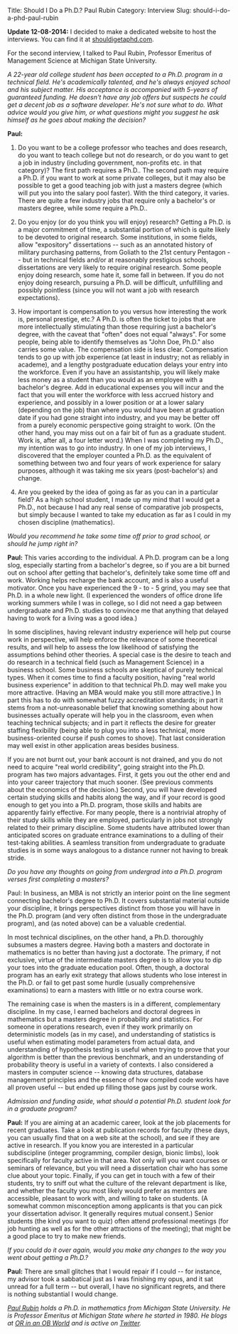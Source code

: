 Title: Should I Do a Ph.D.? Paul Rubin
Category: Interview
Slug: should-i-do-a-phd-paul-rubin

__Update 12-08-2014:__ I decided to make a dedicated website to host the interviews. You can find it at [shouldigetaphd.com](http://shouldigetaphd.com/).

For the second interview, I talked to Paul Rubin, Professor Emeritus of Management Science at Michigan State University.

_A 22-year old college student has been accepted to a Ph.D. program in a technical field. He's academically talented, and he's always enjoyed school and his subject matter. His acceptance is accompanied with 5-years of guaranteed funding. He doesn't have any job offers but suspects he could get a decent job as a software developer. He's not sure what to do. What advice would you give him, or what questions might you suggest he ask himself as he goes about making the decision?_

__Paul:__

1. Do you want to be a college professor who teaches and does research, do you want to teach college but not do research, or do you want to get a job in industry (including government, non-profits etc. in that category)? The first path requires a Ph.D.. The second path may require a Ph.D. if you want to work at some private colleges, but it may also be possible to get a good teaching job with just a masters degree (which will put you into the salary pool faster). With the third category, it varies. There are quite a few industry jobs that require only a bachelor's or masters degree, while some require a Ph.D..

2. Do you enjoy (or do you think you will enjoy) research? Getting a Ph.D. is a major commitment of time, a substantial portion of which is quite likely to be devoted to original research. Some institutions, in some fields, allow "expository" dissertations -- such as an annotated history of military purchasing patterns, from Goliath to the 21st century Pentagon -- but in technical fields and/or at reasonably prestigious schools, dissertations are very likely to require original research. Some people enjoy doing research, some hate it, some fall in between. If you do not enjoy doing research, pursuing a Ph.D. will be difficult, unfulfilling and possibly pointless (since you will not want a job with research expectations).

3. How important is compensation to you versus how interesting the work is, personal prestige, etc.? A Ph.D. is often the ticket to jobs that are more intellectually stimulating than those requiring just a bachelor's degree, with the caveat that "often" does not equal "always". For some people, being able to identify themselves as "John Doe, Ph.D." also carries some value. The compensation side is less clear. Compensation tends to go up with job experience (at least in industry; not as reliably in academe), and a lengthy postgraduate education delays your entry into the workforce. Even if you have an assistantship, you will likely make less money as a student than you would as an employee with a bachelor's degree. Add in educational expenses you will incur and the fact that you will enter the workforce with less accrued history and experience, and possibly in a lower position or at a lower salary (depending on the job) than where you would have been at graduation date if you had gone straight into industry, and you may be better off from a purely economic perspective going straight to work. (On the other hand, you may miss out on a fair bit of fun as a graduate student. Work is, after all, a four letter word.) When I was completing my Ph.D., my intention was to go into industry. In one of my job interviews, I discovered that the employer counted a Ph.D. as the equivalent of something between two and four years of work experience for salary purposes, although it was taking me six years (post-bachelor's) and change.

4. Are you geeked by the idea of going as far as you can in a particular field? As a high school student, I made up my mind that I would get a Ph.D., not because I had any real sense of comparative job prospects, but simply because I wanted to take my education as far as I could in my chosen discipline (mathematics).

_Would you recommend he take some time off prior to grad school, or should he jump right in?_

__Paul:__ This varies according to the individual. A Ph.D. program can be a long slog, especially starting from a bachelor's degree, so if you are a bit burned out on school after getting that bachelor's, definitely take some time off and work. Working helps recharge the bank account, and is also a useful motivator. Once you have experienced the 9 - to - 5 grind, you may see that Ph.D. in a whole new light. (I experienced the wonders of office drone life working summers while I was in college, so I did not need a gap between undergraduate and Ph.D. studies to convince me that anything that delayed having to work for a living was a good idea.)

In some disciplines, having relevant industry experience will help put course work in perspective, will help enforce the relevance of some theoretical results, and will help to assess the low likelihood of satisfying the assumptions behind other theories. A special case is the desire to teach and do research in a technical field (such as Management Science) in a business school. Some business schools are skeptical of purely technical types. When it comes time to find a faculty position, having "real world business experience" in addition to that technical Ph.D. may well make you more attractive. (Having an MBA would make you still more attractive.) In part this has to do with somewhat fuzzy accreditation standards; in part it stems from a not-unreasonable belief that knowing something about how businesses actually operate will help you in the classroom, even when teaching technical subjects; and in part it reflects the desire for greater staffing flexibility (being able to plug you into a less technical, more business-oriented course if push comes to shove). That last consideration may well exist in other application areas besides business.

If you are not burnt out, your bank account is not drained, and you do not need to acquire "real world credibility", going straight into the Ph.D. program has two majors advantages. First, it gets you out the other end and into your career trajectory that much sooner. (See previous comments about the economics of the decision.) Second, you will have developed certain studying skills and habits along the way, and if your record is good enough to get you into a Ph.D. program, those skills and habits are apparently fairly effective. For many people, there is a nontrivial atrophy of their study skills while they are employed, particularly in jobs not strongly related to their primary discipline. Some students have attributed lower than anticipated scores on graduate entrance examinations to a dulling of their test-taking abilities. A seamless transition from undergraduate to graduate studies is in some ways analogous to a distance runner not having to break stride.

_Do you have any thoughts on going from undergrad into a Ph.D. program verses first completing a masters?_

Paul: In business, an MBA is not strictly an interior point on the line segment connecting bachelor's degree to Ph.D. It covers substantial material outside your discipline, it brings perspectives distinct from those you will have in the Ph.D. program (and very often distinct from those in the undergraduate program), and (as noted above) can be a valuable credential.

In most technical disciplines, on the other hand, a Ph.D. thoroughly subsumes a masters degree. Having both a masters and doctorate in mathematics is no better than having just a doctorate. The primary, if not exclusive, virtue of the intermediate masters degree is to allow you to dip your toes into the graduate education pool. Often, though, a doctoral program has an early exit strategy that allows students who lose interest in the Ph.D. or fail to get past some hurdle (usually comprehensive examinations) to earn a masters with little or no extra course work.

The remaining case is when the masters is in a different, complementary discipline. In my case, I earned bachelors and doctoral degrees in mathematics but a masters degree in probability and statistics. For someone in operations research, even if they work primarily on deterministic models (as in my case), and understanding of statistics is useful when estimating model parameters from actual data, and understanding of hypothesis testing is useful when trying to prove that your algorithm is better than the previous benchmark, and an understanding of probability theory is useful in a variety of contexts. I also considered a masters in computer science -- knowing data structures, database management principles and the essence of how compiled code works have all proven useful -- but ended up filling those gaps just by course work.

_Admission and funding aside, what should a potential Ph.D. student look for in a graduate program?_

__Paul:__ If you are aiming at an academic career, look at the job placements for recent graduates. Take a look at publication records for faculty (these days, you can usually find that on a web site at the school), and see if they are active in research. If you know you are interested in a particular subdiscipline (integer programming, compiler design, bionic limbs), look specifically for faculty active in that area. Not only will you want courses or seminars of relevance, but you will need a dissertation chair who has some clue about your topic. Finally, if you can get in touch with a few of their students, try to sniff out what the culture of the relevant department is like, and whether the faculty you most likely would prefer as mentors are accessible, pleasant to work with, and willing to take on students. (A somewhat common misconception among applicants is that you can pick your dissertation advisor. It generally requires mutual consent.) Senior students (the kind you want to quiz) often attend professional meetings (for job hunting as well as for the other attractions of the meeting); that might be a good place to try to make new friends.

_If you could do it over again, would you make any changes to the way you went about getting a Ph.D.?_

__Paul:__ There are small glitches that I would repair if I could -- for instance, my advisor took a sabbatical just as I was finishing my opus, and it sat unread for a full term -- but overall, I have no significant regrets, and there is nothing substantial I would change.

_[Paul Rubin](https://www.msu.edu/~rubin/ "Paul A. Rubin") holds a Ph.D. in mathematics from Michigan State University. He is Professor Emeritus at Michigan State where he started in 1980. He blogs at [OR in an OB World](http://orinanobworld.blogspot.com/) and is active on [Twitter](https://twitter.com/parubin)._
